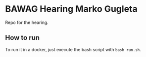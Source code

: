 # BAWAG Hearing Marko Gugleta

Repo for the hearing.

## How to run

To run it in a docker, just execute the bash script with `bash run.sh`.
